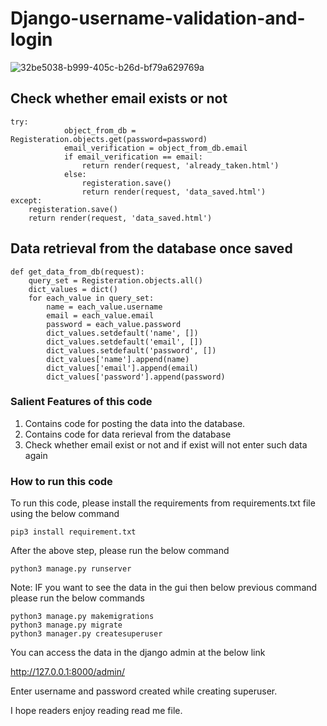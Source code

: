 # Django-username-validation-and-login  

![32be5038-b999-405c-b26d-bf79a629769a](https://user-images.githubusercontent.com/35392729/77814737-d7441980-70d9-11ea-8602-d46942b984cf.jpeg)


## Check whether email exists or not  
```
try:
			object_from_db = Registeration.objects.get(password=password)
			email_verification = object_from_db.email
			if email_verification == email:
				return render(request, 'already_taken.html')
			else:
				registeration.save()
				return render(request, 'data_saved.html')		
except:
    registeration.save()
    return render(request, 'data_saved.html')  
```

## Data retrieval from the database once saved  
```
def get_data_from_db(request):
	query_set = Registeration.objects.all()
	dict_values = dict()
	for each_value in query_set:
		name = each_value.username
		email = each_value.email
		password = each_value.password
		dict_values.setdefault('name', [])
		dict_values.setdefault('email', [])
		dict_values.setdefault('password', [])
		dict_values['name'].append(name)
		dict_values['email'].append(email)
		dict_values['password'].append(password)
```


### Salient Features of this code  
<ol>
  <li> Contains code for posting the data into the database. </li>
  <li> Contains code for data rerieval from the database </li>
  <li> Check whether email exist or not and if exist will not enter such data again</li>
</ol>
  
### How to run this code  
To run this code, please install the requirements from requirements.txt file using the below command 
```
pip3 install requirement.txt
``` 

After the above step, please run the below command 
```
python3 manage.py runserver
```

Note: IF you want to see the data in the gui then below previous command please run the below commands

```
python3 manage.py makemigrations  
python3 manage.py migrate  
python3 manager.py createsuperuser
```  

You can access the data in the django admin at the below link  

http://127.0.0.1:8000/admin/  

Enter username and password created while creating superuser.  

I hope readers enjoy reading read me file.  



